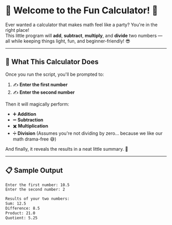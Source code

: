 # 🎉 Welcome to the Fun Calculator! 🎉

Ever wanted a calculator that makes math feel like a party? You're in the right place!  
This little program will **add**, **subtract**, **multiply**, and **divide** two numbers — all while keeping things light, fun, and beginner-friendly! 😎

---

## 🚀 What This Calculator Does

Once you run the script, you'll be prompted to:

1. ✍️ **Enter the first number**  
2. ✍️ **Enter the second number**

Then it will magically perform:

- ➕ **Addition**
- ➖ **Subtraction**
- ✖️ **Multiplication**
- ➗ **Division** (Assumes you're not dividing by zero... because we like our math drama-free 😅)

And finally, it reveals the results in a neat little summary. 🎊

---

## 📋 Sample Output

```bash
Enter the first number: 10.5
Enter the second number: 2

Results of your two numbers:
Sum: 12.5
Difference: 8.5
Product: 21.0
Quotient: 5.25
